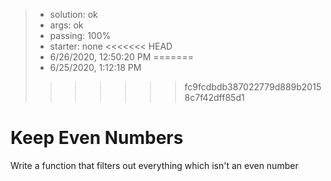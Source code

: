 <!-- BEGIN REPORT -->
> - solution: ok 
> - args: ok 
> - passing: 100% 
> - starter: none 
<<<<<<< HEAD
> - 6/26/2020, 12:50:20 PM
=======
> - 6/25/2020, 1:12:18 PM
>>>>>>> fc9fcdbdb387022779d889b20158c7f42dff85d1
<!-- END REPORT -->

# Keep Even Numbers

Write a function that filters out everything which isn't an even number

